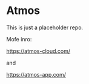 # Atmos

This is just a placeholder repo.

Mofe inro:

https://atmos-cloud.com/

and

https://atmos-app.com/
